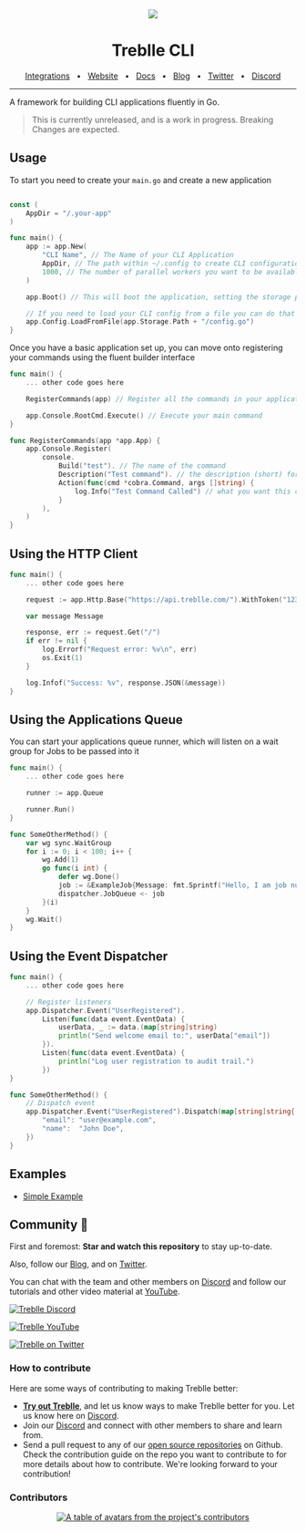 <div align="center">
  <img src="https://treblle-github.s3.us-east-1.amazonaws.com/github-header.jpg"/>
</div>
<div align="center">

# Treblle CLI

<a href="https://docs.treblle.com/en/integrations" target="_blank">Integrations</a>
<span>&nbsp;&nbsp;•&nbsp;&nbsp;</span>
<a href="http://treblle.com/" target="_blank">Website</a>
<span>&nbsp;&nbsp;•&nbsp;&nbsp;</span>
<a href="https://docs.treblle.com" target="_blank">Docs</a>
<span>&nbsp;&nbsp;•&nbsp;&nbsp;</span>
<a href="https://blog.treblle.com" target="_blank">Blog</a>
<span>&nbsp;&nbsp;•&nbsp;&nbsp;</span>
<a href="https://twitter.com/treblleapi" target="_blank">Twitter</a>
<span>&nbsp;&nbsp;•&nbsp;&nbsp;</span>
<a href="https://treblle.com/chat" target="_blank">Discord</a>
<br />

  <hr />
</div>

A framework for building CLI applications fluently in Go.

> This is currently unreleased, and is a work in progress. Breaking Changes are expected.

## Usage

To start you need to create your `main.go` and create a new application

```go

const (
	AppDir = "/.your-app"
)

func main() {
    app := app.New(
        "CLI Name", // The Name of your CLI Application
        AppDir, // The path within ~/.config to create CLI configuration
        1000, // The number of parallel workers you want to be available for dispatching tasks
    )

    app.Boot() // This will boot the application, setting the storage path for this run.

    // If you need to load your CLI config from a file you can do that using a fluent interface
    app.Config.LoadFromFile(app.Storage.Path + "/config.go")
}
```

Once you have a basic application set up, you can move onto registering your commands using the fluent builder interface

```go
func main() {
    ... other code goes here

    RegisterCommands(app) // Register all the commands in your application

    app.Console.RootCmd.Execute() // Execute your main command
}

func RegisterCommands(app *app.App) {
    app.Console.Register(
		console.
			Build("test"). // The name of the command
			Description("Test command"). // the description (short) for the command
			Action(func(cmd *cobra.Command, args []string) {
				log.Info("Test Command Called") // what you want this command to do
			}
        ),
	)
}
```

## Using the HTTP Client

```go
func main() {
    ... other code goes here

    request := app.Http.Base("https://api.treblle.com/").WithToken("123123")

	var message Message

	response, err := request.Get("/")
	if err != nil {
		log.Errorf("Request error: %v\n", err)
		os.Exit(1)
	}

	log.Infof("Success: %v", response.JSON(&message))
}
```

## Using the Applications Queue

You can start your applications queue runner, which will listen on a wait group for Jobs to be passed into it

```go
func main() {
    ... other code goes here

    runner := app.Queue

	runner.Run()
}

func SomeOtherMethod() {
    var wg sync.WaitGroup
	for i := 0; i < 100; i++ {
		wg.Add(1)
		go func(i int) {
			defer wg.Done()
			job := &ExampleJob{Message: fmt.Sprintf("Hello, I am job number %d", i)}
			dispatcher.JobQueue <- job
		}(i)
	}
	wg.Wait()
}
```

## Using the Event Dispatcher

```go
func main() {
    ... other code goes here

    // Register listeners
	app.Dispatcher.Event("UserRegistered").
		Listen(func(data event.EventData) {
			userData, _ := data.(map[string]string)
			println("Send welcome email to:", userData["email"])
		}).
		Listen(func(data event.EventData) {
			println("Log user registration to audit trail.")
		})
}

func SomeOtherMethod() {
    // Dispatch event
	app.Dispatcher.Event("UserRegistered").Dispatch(map[string]string{
		"email": "user@example.com",
		"name":  "John Doe",
	})
}
```

## Examples

- [Simple Example](./examples/simple.go)


## Community 💙

First and foremost: **Star and watch this repository** to stay up-to-date.

Also, follow our [Blog](https://blog.treblle.com), and on [Twitter](https://twitter.com/treblleapi).

You can chat with the team and other members on [Discord](https://treblle.com/chat) and follow our tutorials and other video material at [YouTube](https://youtube.com/@treblle).

[![Treblle Discord](https://img.shields.io/badge/Treblle%20Discord-Join%20our%20Discord-F3F5FC?labelColor=7289DA&style=for-the-badge&logo=discord&logoColor=F3F5FC&link=https://treblle.com/chat)](https://treblle.com/chat)

[![Treblle YouTube](https://img.shields.io/badge/Treblle%20YouTube-Subscribe%20on%20YouTube-F3F5FC?labelColor=c4302b&style=for-the-badge&logo=YouTube&logoColor=F3F5FC&link=https://youtube.com/@treblle)](https://youtube.com/@treblle)

[![Treblle on Twitter](https://img.shields.io/badge/Treblle%20on%20Twitter-Follow%20Us-F3F5FC?labelColor=1DA1F2&style=for-the-badge&logo=Twitter&logoColor=F3F5FC&link=https://twitter.com/treblleapi)](https://twitter.com/treblleapi)

### How to contribute

Here are some ways of contributing to making Treblle better:

- **[Try out Treblle](https://docs.treblle.com/en/introduction#getting-started)**, and let us know ways to make Treblle better for you. Let us know here on [Discord](https://treblle.com/chat).
- Join our [Discord](https://treblle.com/chat) and connect with other members to share and learn from.
- Send a pull request to any of our [open source repositories](https://github.com/Treblle) on Github. Check the contribution guide on the repo you want to contribute to for more details about how to contribute. We're looking forward to your contribution!

### Contributors
<a href="https://github.com/Treblle/treblle/graphs/contributors">
  <p align="center">
    <img  src="https://contrib.rocks/image?repo=Treblle/treblle" alt="A table of avatars from the project's contributors" />
  </p>
</a>
